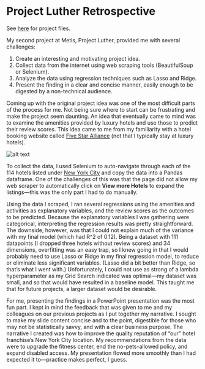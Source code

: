 # Project Luther Retrospective

See [here](https://github.com/skylerl2/skylerl2.github.io/tree/master/project_2) for project files.

My second project at Metis, Project Luther, provided me with several challenges:

1. Create an interesting and motivating project idea.
2. Collect data from the internet using web scraping tools (BeautifulSoup or Selenium).
3. Analyze the data using regression techniques such as Lasso and Ridge.
4. Present the finding in a clear and concise manner, easily enough to be digested by a non-technical audience.

Coming up with the original project idea was one of the most difficult parts of the process for me. Not being sure where to 
start can be frustrating and make the project seem daunting. An idea that eventually came to mind was to examine the amenities 
provided by luxury hotels and use those to predict their review scores. This idea came to me from my familiarity with a hotel 
booking website called [Five Star Alliance](https://www.fivestaralliance.com) (not that I typically stay at luxury hotels).

![alt text](http://cdn1.viewpoints.com/pro-product-photos/000/422/070/300/five-star-alliance-logo-300-300.jpg)

To collect the data, I used Selenium to auto-navigate through each of the 114 hotels listed under [New York City](https://www.fivestaralliance.com/luxury-hotels/271/north-america/united-states-northeast/new-york-ny) and copy the data into a 
Pandas dataframe. One of the challenges of this was that the page did not allow my web scraper to automatically click on **View 
more Hotels** to expand the listings—this was the only part I had to do manually.

Using the data I scraped, I ran several regressions using the amenities and activities as explanatory variables, and the review 
scores as the outcomes to be predicted. Because the explanatory variables I was gathering were categorical, interpreting the 
regression results was pretty straightforward. The downside, however, was that I could not explain much of the variance with my 
final model (which had R^2 of 0.12). Being a dataset with 111 datapoints (I dropped three hotels without review scores) and 34 
dimensions, overfitting was an easy trap, so I knew going in that I would probably need to use Lasso or Ridge in my final 
regression model, to reduce or eliminate less significant variables. (Lasso did a bit better than Ridge, so that’s what I went 
with.) Unfortunately, I could not use as strong of a lambda hyperparameter as my Grid Search indicated was optimal—my dataset 
was small, and so that would have resulted in a baseline model. This taught me that for future projects, a larger dataset would 
be desirable.

For me, presenting the findings in a PowerPoint presentation was the most fun part. I kept in mind the feedback that was given 
to me and my colleagues on our previous projects as I put together my narrative. I sought to make my slide content concise and 
to the point, digestible for those who may not be statistically savvy, and with a clear business purpose. The narrative I 
created was how to improve the quality reputation of “our” hotel franchise’s New York City location. My recommendations from the 
data were to upgrade the fitness center, end the no-pets-allowed policy, and expand disabled access. My presentation flowed more 
smoothly than I had expected it to—practice makes perfect, I guess.